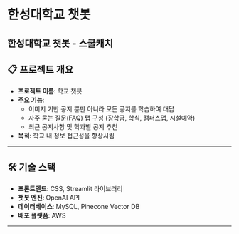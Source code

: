 # 한성대학교 챗봇

한성대학교 챗봇 - 스쿨캐치
---

## 📋 프로젝트 개요

- **프로젝트 이름**: 학교 챗봇
- **주요 기능**:
  - 이미지 기반 공지 뿐만 아니라 모든 공지를 학습하여 대답
  - 자주 묻는 질문(FAQ) 탭 구성 (장학금, 학식, 캠퍼스맵, 시설예약)
  - 최근 공지사항 및 학과별 공지 추천
- **목적**: 학교 내 정보 접근성을 향상시킴

---

## 🛠️ 기술 스택

- **프론트엔드**: CSS, Streamlit 라이브러리
- **챗봇 엔진**: OpenAI API
- **데이터베이스**: MySQL, Pinecone Vector DB
- **배포 플랫폼**: AWS

---

